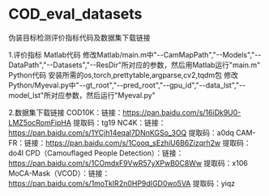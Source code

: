 # COD_eval_datasets
伪装目标检测评价指标代码及数据集下载链接

1.评价指标
  Matlab代码
    修改Matlab/main.m中"--CamMapPath","--Models","--DataPath","--Datasets","--ResDir"所对应的参数，然后用Matlab运行"main.m"
  Python代码
    安装所需的os,torch,prettytable,argparse,cv2,tqdm包
    修改Python/Myeval.py中"--gt_root","--pred_root","--gpu_id","--data_lst","--model_lst"所对应参数，然后运行"Myeval.py"

2.数据集下载链接
  COD10K：链接：https://pan.baidu.com/s/16iDk9U0-LMZ5ocRomFipHA   提取码：tg19
  NC4K：链接：https://pan.baidu.com/s/1YCjh14eqal7DNnKGSo_3OQ   提取码：a0dq
  CAM-FR：链接：https://pan.baidu.com/s/1Cooq_sEzhiU6B6Zizqrh2w   提取码：do4l
  CPD（Camouflaged People Detection）：链接：https://pan.baidu.com/s/1COmdxF9VwR57yXPwB0C8Ww   提取码：x106
  MoCA-Mask（VCOD）：链接：https://pan.baidu.com/s/1moTkIR2n0HP9dIGD0wo5VA   提取码：yiqz
